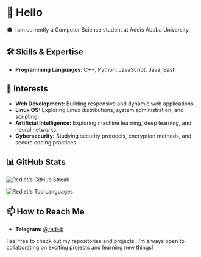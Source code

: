 <!--
<div id="header" align="center">
  <img src="https://media.giphy.com/media/qgQUggAC3Pfv687qPC/giphy.gif" width="100"/>
  <br />
  <img src="https://komarev.com/ghpvc/?username=redi-b&style=flat-square&color=blue" alt=""/>
</div>

--- 
-->


# 👋 Hello

🎓 I am currently a Computer Science student at Addis Ababa University.

## 🛠 Skills & Expertise

- **Programming Languages:** C++, Python, JavaScript, Java, Bash

## 🔭 Interests

- **Web Development:** Building responsive and dynamic web applications.
- **Linux OS:** Exploring Linux distributions, system administration, and scripting.
- **Artificial Intelligence:** Exploring machine learning, deep learning, and neural networks.
- **Cybersecurity:** Studying security protocols, encryption methods, and secure coding practices.

## 📊 GitHub Stats

![Rediet's GitHub Streak](https://github-readme-streak-stats.herokuapp.com/?user=redi-b&theme=dark&hide_border=true)

![Rediet's Top Languages](https://github-readme-stats.vercel.app/api/top-langs/?username=redi-b&layout=compact&theme=dark&hide_border=true)

## 📫 How to Reach Me

- **Telegram:** [@redi-b](https://t.me/redi-b)

Feel free to check out my repositories and projects. I'm always open to collaborating on exciting projects and learning new things!
